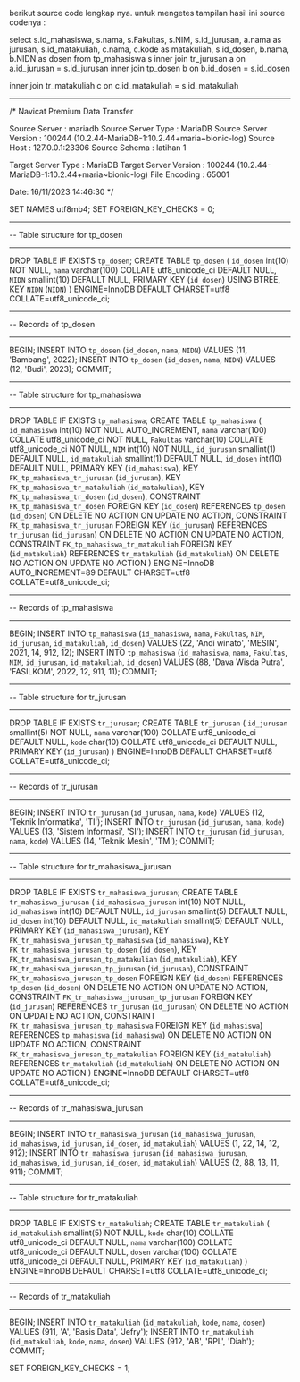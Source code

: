 berikut source code lengkap nya. untuk mengetes tampilan hasil ini source codenya :

select s.id_mahasiswa, s.nama, s.Fakultas, s.NIM, s.id_jurusan, a.nama as jurusan, s.id_matakuliah, c.nama, c.kode as matakuliah, s.id_dosen, b.nama, b.NIDN as dosen
from tp_mahasiswa s 
inner join tr_jurusan a on a.id_jurusan = s.id_jurusan
inner join tp_dosen b on b.id_dosen = s.id_dosen

inner join tr_matakuliah c on c.id_matakuliah = s.id_matakuliah


--------------------------------------------------------------------------------------

/*
 Navicat Premium Data Transfer

 Source Server         : mariadb
 Source Server Type    : MariaDB
 Source Server Version : 100244 (10.2.44-MariaDB-1:10.2.44+maria~bionic-log)
 Source Host           : 127.0.0.1:23306
 Source Schema         : latihan 1

 Target Server Type    : MariaDB
 Target Server Version : 100244 (10.2.44-MariaDB-1:10.2.44+maria~bionic-log)
 File Encoding         : 65001

 Date: 16/11/2023 14:46:30
*/

SET NAMES utf8mb4;
SET FOREIGN_KEY_CHECKS = 0;

-- ----------------------------
-- Table structure for tp_dosen
-- ----------------------------
DROP TABLE IF EXISTS `tp_dosen`;
CREATE TABLE `tp_dosen` (
  `id_dosen` int(10) NOT NULL,
  `nama` varchar(100) COLLATE utf8_unicode_ci DEFAULT NULL,
  `NIDN` smallint(10) DEFAULT NULL,
  PRIMARY KEY (`id_dosen`) USING BTREE,
  KEY `NIDN` (`NIDN`)
) ENGINE=InnoDB DEFAULT CHARSET=utf8 COLLATE=utf8_unicode_ci;

-- ----------------------------
-- Records of tp_dosen
-- ----------------------------
BEGIN;
INSERT INTO `tp_dosen` (`id_dosen`, `nama`, `NIDN`) VALUES (11, 'Bambang', 2022);
INSERT INTO `tp_dosen` (`id_dosen`, `nama`, `NIDN`) VALUES (12, 'Budi', 2023);
COMMIT;

-- ----------------------------
-- Table structure for tp_mahasiswa
-- ----------------------------
DROP TABLE IF EXISTS `tp_mahasiswa`;
CREATE TABLE `tp_mahasiswa` (
  `id_mahasiswa` int(10) NOT NULL AUTO_INCREMENT,
  `nama` varchar(100) COLLATE utf8_unicode_ci NOT NULL,
  `Fakultas` varchar(10) COLLATE utf8_unicode_ci NOT NULL,
  `NIM` int(10) NOT NULL,
  `id_jurusan` smallint(1) DEFAULT NULL,
  `id_matakuliah` smallint(1) DEFAULT NULL,
  `id_dosen` int(10) DEFAULT NULL,
  PRIMARY KEY (`id_mahasiswa`),
  KEY `FK_tp_mahasiswa_tr_jurusan` (`id_jurusan`),
  KEY `FK_tp_mahasiswa_tr_matakuliah` (`id_matakuliah`),
  KEY `FK_tp_mahasiswa_tr_dosen` (`id_dosen`),
  CONSTRAINT `FK_tp_mahasiswa_tr_dosen` FOREIGN KEY (`id_dosen`) REFERENCES `tp_dosen` (`id_dosen`) ON DELETE NO ACTION ON UPDATE NO ACTION,
  CONSTRAINT `FK_tp_mahasiswa_tr_jurusan` FOREIGN KEY (`id_jurusan`) REFERENCES `tr_jurusan` (`id_jurusan`) ON DELETE NO ACTION ON UPDATE NO ACTION,
  CONSTRAINT `FK_tp_mahasiswa_tr_matakuliah` FOREIGN KEY (`id_matakuliah`) REFERENCES `tr_matakuliah` (`id_matakuliah`) ON DELETE NO ACTION ON UPDATE NO ACTION
) ENGINE=InnoDB AUTO_INCREMENT=89 DEFAULT CHARSET=utf8 COLLATE=utf8_unicode_ci;

-- ----------------------------
-- Records of tp_mahasiswa
-- ----------------------------
BEGIN;
INSERT INTO `tp_mahasiswa` (`id_mahasiswa`, `nama`, `Fakultas`, `NIM`, `id_jurusan`, `id_matakuliah`, `id_dosen`) VALUES (22, 'Andi winato', 'MESIN', 2021, 14, 912, 12);
INSERT INTO `tp_mahasiswa` (`id_mahasiswa`, `nama`, `Fakultas`, `NIM`, `id_jurusan`, `id_matakuliah`, `id_dosen`) VALUES (88, 'Dava Wisda Putra', 'FASILKOM', 2022, 12, 911, 11);
COMMIT;

-- ----------------------------
-- Table structure for tr_jurusan
-- ----------------------------
DROP TABLE IF EXISTS `tr_jurusan`;
CREATE TABLE `tr_jurusan` (
  `id_jurusan` smallint(5) NOT NULL,
  `nama` varchar(100) COLLATE utf8_unicode_ci DEFAULT NULL,
  `kode` char(10) COLLATE utf8_unicode_ci DEFAULT NULL,
  PRIMARY KEY (`id_jurusan`)
) ENGINE=InnoDB DEFAULT CHARSET=utf8 COLLATE=utf8_unicode_ci;

-- ----------------------------
-- Records of tr_jurusan
-- ----------------------------
BEGIN;
INSERT INTO `tr_jurusan` (`id_jurusan`, `nama`, `kode`) VALUES (12, 'Teknik Informatika', 'TI');
INSERT INTO `tr_jurusan` (`id_jurusan`, `nama`, `kode`) VALUES (13, 'Sistem Informasi', 'SI');
INSERT INTO `tr_jurusan` (`id_jurusan`, `nama`, `kode`) VALUES (14, 'Teknik Mesin', 'TM');
COMMIT;

-- ----------------------------
-- Table structure for tr_mahasiswa_jurusan
-- ----------------------------
DROP TABLE IF EXISTS `tr_mahasiswa_jurusan`;
CREATE TABLE `tr_mahasiswa_jurusan` (
  `id_mahasiswa_jurusan` int(10) NOT NULL,
  `id_mahasiswa` int(10) DEFAULT NULL,
  `id_jurusan` smallint(5) DEFAULT NULL,
  `id_dosen` int(10) DEFAULT NULL,
  `id_matakuliah` smallint(5) DEFAULT NULL,
  PRIMARY KEY (`id_mahasiswa_jurusan`),
  KEY `FK_tr_mahasiswa_jurusan_tp_mahasiswa` (`id_mahasiswa`),
  KEY `FK_tr_mahasiswa_jurusan_tp_dosen` (`id_dosen`),
  KEY `FK_tr_mahasiswa_jurusan_tp_matakuliah` (`id_matakuliah`),
  KEY `FK_tr_mahasiswa_jurusan_tp_jurusan` (`id_jurusan`),
  CONSTRAINT `FK_tr_mahasiswa_jurusan_tp_dosen` FOREIGN KEY (`id_dosen`) REFERENCES `tp_dosen` (`id_dosen`) ON DELETE NO ACTION ON UPDATE NO ACTION,
  CONSTRAINT `FK_tr_mahasiswa_jurusan_tp_jurusan` FOREIGN KEY (`id_jurusan`) REFERENCES `tr_jurusan` (`id_jurusan`) ON DELETE NO ACTION ON UPDATE NO ACTION,
  CONSTRAINT `FK_tr_mahasiswa_jurusan_tp_mahasiswa` FOREIGN KEY (`id_mahasiswa`) REFERENCES `tp_mahasiswa` (`id_mahasiswa`) ON DELETE NO ACTION ON UPDATE NO ACTION,
  CONSTRAINT `FK_tr_mahasiswa_jurusan_tp_matakuliah` FOREIGN KEY (`id_matakuliah`) REFERENCES `tr_matakuliah` (`id_matakuliah`) ON DELETE NO ACTION ON UPDATE NO ACTION
) ENGINE=InnoDB DEFAULT CHARSET=utf8 COLLATE=utf8_unicode_ci;

-- ----------------------------
-- Records of tr_mahasiswa_jurusan
-- ----------------------------
BEGIN;
INSERT INTO `tr_mahasiswa_jurusan` (`id_mahasiswa_jurusan`, `id_mahasiswa`, `id_jurusan`, `id_dosen`, `id_matakuliah`) VALUES (1, 22, 14, 12, 912);
INSERT INTO `tr_mahasiswa_jurusan` (`id_mahasiswa_jurusan`, `id_mahasiswa`, `id_jurusan`, `id_dosen`, `id_matakuliah`) VALUES (2, 88, 13, 11, 911);
COMMIT;

-- ----------------------------
-- Table structure for tr_matakuliah
-- ----------------------------
DROP TABLE IF EXISTS `tr_matakuliah`;
CREATE TABLE `tr_matakuliah` (
  `id_matakuliah` smallint(5) NOT NULL,
  `kode` char(10) COLLATE utf8_unicode_ci DEFAULT NULL,
  `nama` varchar(100) COLLATE utf8_unicode_ci DEFAULT NULL,
  `dosen` varchar(100) COLLATE utf8_unicode_ci DEFAULT NULL,
  PRIMARY KEY (`id_matakuliah`)
) ENGINE=InnoDB DEFAULT CHARSET=utf8 COLLATE=utf8_unicode_ci;

-- ----------------------------
-- Records of tr_matakuliah
-- ----------------------------
BEGIN;
INSERT INTO `tr_matakuliah` (`id_matakuliah`, `kode`, `nama`, `dosen`) VALUES (911, 'A', 'Basis Data', 'Jefry');
INSERT INTO `tr_matakuliah` (`id_matakuliah`, `kode`, `nama`, `dosen`) VALUES (912, 'AB', 'RPL', 'Diah');
COMMIT;

SET FOREIGN_KEY_CHECKS = 1;


